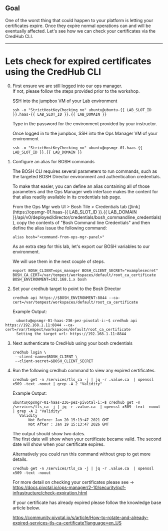 ## Goal

One of the worst thing that could happen to your platform is letting your certificates expire.   Once they expire normal operations can and will be eventually affected.   Let's see how we can check your certificates via the CredHub CLI.  

---

# Lets check for expired certificates using the CredHub CLI 
0. First ensure we are still logged into our ops manager.   
   If not, please follow the steps provided prior to the workshop.   

   SSH into the jumpbox VM of your Lab environment

    ```execute
    ssh -o "StrictHostKeyChecking no" ubuntu@ubuntu-{{ LAB_SLOT_ID }}.haas-{{ LAB_SLOT_ID }}.{{ LAB_DOMAIN }}
    ```
    Type in the password for the environment provided by your instructor.

   Once logged in to the jumpbox, SSH into the Ops Manager VM of your environment

    ```execute
    ssh -o "StrictHostKeyChecking no" ubuntu@opsmgr-01.haas-{{ LAB_SLOT_ID }}.{{ LAB_DOMAIN }}
    ```
    
1. Configure an alias for BOSH commands  

    The BOSH CLI requires several parameters to run commands, such as the targeted BOSH Director environment and authentication credentials. 

    To make that easier, you can define an alias containing all of those parameters and the Ops Manager web interface makes the content for that alias readily available in its credentials tab page.

    From the Ops Mgr web UI > Bosh Tile > Credentials tab ([link](https://opsmgr-01.haas-{{ LAB_SLOT_ID }}.{{ LAB_DOMAIN }}/api/v0/deployed/director/credentials/bosh_commandline_credentials)), copy the contents of "Bosh Command line Credentials" and then define the alias issue the following command:  

   ```copy-and-edit
   alias bosh="<command-from-ops-mgr-panel>"
   ```
   
   As an extra step for this lab, let's export our BOSH variables to our environment.
   
   We will use them in the next couple of steps.   
   
   
   ```copy-and-edit
   export BOSH_CLIENT=ops_manager BOSH_CLIENT_SECRET="examplesecret" BOSH_CA_CERT=/var/tempest/workspaces/default/root_ca_certificate BOSH_ENVIRONMENT=192.168.1.x bosh
   ```

    
2.  Set your credhub target to point to the Bosh Director  

    ```execute
    credhub api https://$BOSH_ENVIRONMENT:8844 --ca-cert=/var/tempest/workspaces/default/root_ca_certificate
    ```
    
    Example Output: 
    
   ``` 
        ubuntu@opsmgr-01-haas-236-pez-pivotal-i:~$ credhub api https://192.168.1.11:8844 --ca-cert=/var/tempest/workspaces/default/root_ca_certificate
        Setting the target url: https://192.168.1.11:8844
   ```


3.  Next authenticate to CredHub using your bosh credentials 

    ```execute
    credhub login \
     --client-name=$BOSH_CLIENT \
     --client-secret=$BOSH_CLIENT_SECRET
    ```
  
4.  Run the following credhub command to view any expired certificates. 

    ```execute
    credhub get -n /services/tls_ca -j | jq -r .value.ca  | openssl x509 -text -noout | grep -A 2 "Validity"
    ```
    
    Example Output: 
    ```
    ubuntu@opsmgr-01-haas-236-pez-pivotal-i:~$ credhub get -n /services/tls_ca -j | jq -r .value.ca  | openssl x509 -text -noout | grep -A 2 "Validity"
       Validity
           Not Before: Jan 20 15:13:47 2021 GMT
           Not After : Jan 19 15:13:47 2026 GMT
    ```
    
    The output should show two dates.  
    The first date will show when your certificate became valid. 
    The second date will show when your certificate expires.
    
    Alternatively you could run this command without grep to get more details.  
    
    ```execute
    credhub get -n /services/tls_ca -j | jq -r .value.ca  | openssl x509 -text -noout
    ```
    
    For more detail on checking your certificates please see -> https://docs.pivotal.io/ops-manager/2-10/security/pcf-infrastructure/check-expiration.html
 

    If your certificate has already expired please follow the knowledge base article below. 
    
    https://community.pivotal.io/s/article/How-to-rotate-and-already-expired-services-tls-ca-certificate?language=en_US

